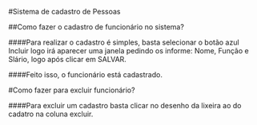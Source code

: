 #Sistema de cadastro de Pessoas

##Como fazer o cadastro de funcionário no sistema?

####Para realizar o cadastro é simples, basta selecionar o botão azul Incluir logo irá aparecer uma janela pedindo os informe: Nome, Função e Slário, logo após clicar em SALVAR.

####Feito isso, o funcionário está cadastrado.

#Como fazer para excluir funcionário?

####Para excluir um cadastro basta clicar no desenho da lixeira ao do cadatro na coluna excluir.
